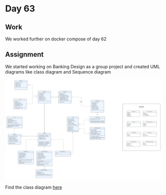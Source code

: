 # Day 63

## Work

We worked further on docker compose of day 62

## Assignment

We started working on Banking Design as a group project and created UML diagrams like class diagram and Sequence diagram

![image](Bank%20management%20Class%20Diagram.png)

Find the class diagram [here](./Bank%20management%20Class%20Diagram.png)
